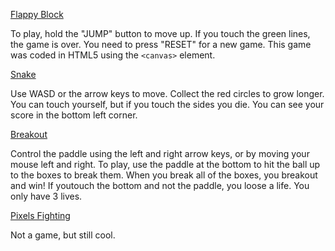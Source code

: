 [Flappy Block](https://caburum.ga/html-game-tests/flappy-block.html)

To play, hold the "JUMP" button to move up. If you touch the green lines, the game is over. You need to press "RESET" for a new game. This game was coded in HTML5 using the `<canvas>` element.

[Snake](https://caburum.ga/html-game-tests/snake.html)

Use WASD or the arrow keys to move. Collect the red circles to grow longer. You can touch yourself, but if you touch the sides you die. You can see your score in the bottom left corner.

[Breakout](https://caburum.ga/html-game-tests/breakout.html)

Control the paddle using the left and right arrow keys, or by moving your mouse left and right. To play, use the paddle at the bottom to hit the ball up to the boxes to break them. When you break all of the boxes, you breakout and win! If youtouch the bottom and not the paddle, you loose a life. You only have 3 lives.

[Pixels Fighting](https://caburum.ga/html-game-tests/pixels-fighting.html)

Not a game, but still cool.
